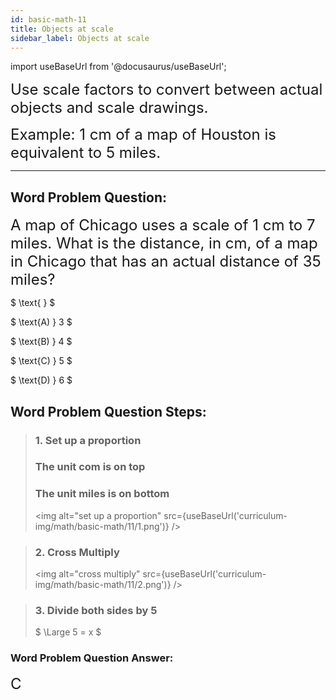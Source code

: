 ```yaml
---
id: basic-math-11
title: Objects at scale
sidebar_label: Objects at scale
---
```


import useBaseUrl from '@docusaurus/useBaseUrl';

<font size="5">Use scale factors to convert between actual objects and scale drawings. </font>

<font size="5">Example:
1 cm of a map of Houston is equivalent to 5 miles.
</font>

---

## Word Problem Question:

<font size="5">A map of Chicago uses a scale of 1 cm to 7 miles. What is the distance, in cm, of a map in Chicago that has an actual distance of 35 miles?</font>

$
  \text{ }
$

$
 \text{A) } 3
$

$
\text{B) } 4
$

$
\text{C) } 5
$

$
  \text{D) } 6
$

## Word Problem Question Steps:

> ### 1. Set up a proportion
>
> ### The unit com is on top
>
> ### The unit miles is on bottom
>
> <img alt="set up a proportion" src={useBaseUrl('curriculum-img/math/basic-math/11/1.png')} />

> ### 2. Cross Multiply
>
> <img alt="cross multiply" src={useBaseUrl('curriculum-img/math/basic-math/11/2.png')} />

> ### 3. Divide both sides by 5
>
> $
  \Large 5 = x
$

### Word Problem Question Answer:

<font size="5">C</font>

